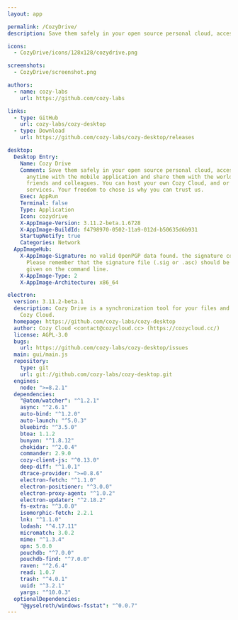 ```yaml
---
layout: app

permalink: /CozyDrive/
description: Save them safely in your open source personal cloud, access them anywhere, anytime with the mobile application and share them with the world or just your friends and colleagues. You can host your own Cozy Cloud, and or use the hosting services. Your freedom to chose is why you can trust us.

icons:
  - CozyDrive/icons/128x128/cozydrive.png

screenshots:
  - CozyDrive/screenshot.png

authors:
  - name: cozy-labs
    url: https://github.com/cozy-labs

links:
  - type: GitHub
    url: cozy-labs/cozy-desktop
  - type: Download
    url: https://github.com/cozy-labs/cozy-desktop/releases

desktop:
  Desktop Entry:
    Name: Cozy Drive
    Comment: Save them safely in your open source personal cloud, access them anywhere,
      anytime with the mobile application and share them with the world or just your
      friends and colleagues. You can host your own Cozy Cloud, and or use the hosting
      services. Your freedom to chose is why you can trust us.
    Exec: AppRun
    Terminal: false
    Type: Application
    Icon: cozydrive
    X-AppImage-Version: 3.11.2-beta.1.6728
    X-AppImage-BuildId: f4798970-0502-11a9-012d-b50635d6b931
    StartupNotify: true
    Categories: Network
  AppImageHub:
    X-AppImage-Signature: no valid OpenPGP data found. the signature could not be verified.
      Please remember that the signature file (.sig or .asc) should be the first file
      given on the command line.
    X-AppImage-Type: 2
    X-AppImage-Architecture: x86_64

electron:
  version: 3.11.2-beta.1
  description: Cozy Drive is a synchronization tool for your files and folders with
    Cozy Cloud.
  homepage: https://github.com/cozy-labs/cozy-desktop
  author: Cozy Cloud <contact@cozycloud.cc> (https://cozycloud.cc/)
  license: AGPL-3.0
  bugs:
    url: https://github.com/cozy-labs/cozy-desktop/issues
  main: gui/main.js
  repository:
    type: git
    url: git://github.com/cozy-labs/cozy-desktop.git
  engines:
    node: ">=8.2.1"
  dependencies:
    "@atom/watcher": "^1.2.1"
    async: "^2.6.1"
    auto-bind: "^1.2.0"
    auto-launch: "^5.0.3"
    bluebird: "^3.5.0"
    btoa: 1.1.2
    bunyan: "^1.8.12"
    chokidar: "^2.0.4"
    commander: 2.9.0
    cozy-client-js: "^0.13.0"
    deep-diff: "^1.0.1"
    dtrace-provider: ">=0.8.6"
    electron-fetch: "^1.1.0"
    electron-positioner: "^3.0.0"
    electron-proxy-agent: "^1.0.2"
    electron-updater: "^2.18.2"
    fs-extra: "^3.0.0"
    isomorphic-fetch: 2.2.1
    lnk: "^1.1.0"
    lodash: "^4.17.11"
    micromatch: 3.0.2
    mime: "^1.3.4"
    opn: 5.0.0
    pouchdb: "^7.0.0"
    pouchdb-find: "^7.0.0"
    raven: "^2.6.4"
    read: 1.0.7
    trash: "^4.0.1"
    uuid: "^3.2.1"
    yargs: "^10.0.3"
  optionalDependencies:
    "@gyselroth/windows-fsstat": "^0.0.7"
---
```

